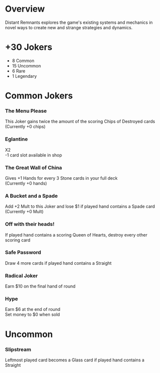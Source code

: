 # Overview
Distant Remnants explores the game's existing systems and mechanics in novel ways to create new and strange strategies and dynamics.

# +30 Jokers
- 8 Common
- 15 Uncommon
- 6 Rare
- 1 Legendary

# Common Jokers
### The Menu Please
This Joker gains twice the amount of the scoring Chips of Destroyed cards<br>
(Currently +0 chips)


### Eglantine
X2<br>
-1 card slot available in shop


### The Great Wall of China
Gives +1 Hands for every 3 Stone cards in your full deck<br>
(Currently +0 hands)


### A Bucket and a Spade
Add +2 Mult to this Joker and lose $1 if played hand contains a Spade card<br>
(Currently +0 Mult)


### Off with their heads!
If played hand contains a scoring Queen of Hearts, destroy every other scoring card


### Safe Password
Draw 4 more cards if played hand contains a Straight


### Radical Joker
Earn $10 on the final hand of round


### Hype
Earn $6 at the end of round<br>
Set money to $0 when sold


# Uncommon
### Slipstream
Leftmost played card becomes a Glass card if played hand contains a Straight


